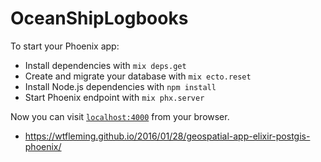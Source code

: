 # OceanShipLogbooks

To start your Phoenix app:

  * Install dependencies with `mix deps.get`
  * Create and migrate your database with `mix ecto.reset`
  * Install Node.js dependencies with `npm install`
  * Start Phoenix endpoint with `mix phx.server`

Now you can visit [`localhost:4000`](http://localhost:4000) from your browser.

* https://wtfleming.github.io/2016/01/28/geospatial-app-elixir-postgis-phoenix/
